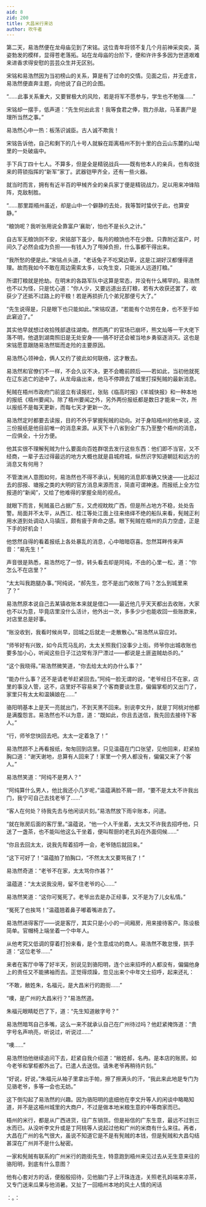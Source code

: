 ```yaml
---
aid: 8
zid: 200
title: 大昌米行来访
author: 吹牛者
---
```


第二天，易浩然便在龙母庙见到了宋铭。这位青年将领不复几个月前神采奕奕，英姿勃发的模样，显得苍老落拓。站在龙母庙的台阶下，便和许许多多因为世道艰难来进香求得安慰的芸芸众生并无区别。

宋铭和易浩然因为当初榜山的关系，算是有了过命的交情。见面之后，并无虚言，易浩然便直奔主题，向他说了自己的企图。

“……此事关系重大，又要冒极大的风险，若是将军不愿参与，学生也不勉强……”

宋铭却一摆手，低声道：“先生何出此言！我等食君之俸，戮力杀敌，马革裹尸是理所当然之事。”

易浩然心中一热：板荡识诚臣。古人诚不欺我！

宋铭告诉他，自己和剩下的几十号人就躲在距离梧州不到十里的白云山东麓的山坳里的一处破庙中。

手下兵丁四十七人。不算多，但是全是精锐战兵――既有他本人的亲兵，也有收拢来的蒋锁指挥的“新军”家丁。武器铠甲齐全，还有一些火器。

就当时而言，拥有有近半百的甲械齐全的亲兵家丁便是精锐战力，足以用来冲锋陷阵，克敌制胜。

“……那里距梧州虽近，却是山中一个僻静的去处，我等暂时蛰伏于此，也算安静。”

“粮饷呢？我听张用说全靠富户‘襄助’，怕也不是长久之计。”

自古军无粮饷则不安，宋铭部下虽少，每月的粮饷也不在少数。只靠附近富户，时间久了必然会成为负担――有钱人为了甩掉负担，什么事都干得出来。

“我所愁的便是此。”宋铭点头道，“老话兔子不吃窝边草，这是江湖好汉都懂得道理。故而我如今不敢在周边需索太多，以免生变，只能派人远道打粮。”

所谓打粮就是抢劫。在明末的各路军队中这算是常态，并没有什么稀罕的。易浩然也不以为怪，只是忧心道：“你人少，又要远道出去打粮，若有大收获还罢了，收获少了还抵不过路上的干粮！若是再损折几个弟兄那便亏大了。”

“先生说得是，只是眼下也只能如此。”宋铭叹道，“若能有个功劳在身，也不至于如此窘迫了。”

其实他早就想过收拾残部退往湖南。然而两广的官场已崩坏，熊文灿等一干大佬下落不明，他退到湖南照旧是无处安身――搞不好还会被当地乡勇驱逐消灭。这也是宋铭愿意跟随易浩然铤而走险的主要原因。

易浩然心领神会，俩人又约了彼此如何联络，这才散去。

易浩然和官僚们不一样，不会久议不决，更不会瞻前顾后――若如此，当初他就死在辽东逃亡的途中了。从龙母庙出来，他马不停蹄去了城里打探髡贼的最新消息。

髡贼在梧州市政府门前竖立有读报栏，张贴《临高时报》《羊城快报》和一种本地的报纸《梧州要闻》。除了梧州要闻之外，另外两份报纸都是数日才能来一次，所以报纸不是每天更新，而每七天才更新一次。

易浩然定时都要去读报，目的不外乎掌握髡贼的动向。对于身陷梧州的他来说，这三份报纸是他目前唯一的消息来源。从天下十八省到全广东乃至整个梧州的消息，一应俱全，十分方便。

他其实很不理解髡贼为什么要面向百姓群氓去发行这些东西：他们即不当官，又不经商，一辈子去过得最远的地方大概也就是县城府城，纵然识字知道朝廷和远方的消息又有何用？

不管澳洲人意图如何，易浩然也不得不承认，髡贼的消息即准确又快速――比起过去的邸报、塘报之类的大明的官方消息来源而言，简直可谓神速。而报纸上全方位报道的“新闻”，又给了他难得的掌握全局的视点。

就眼下而言，髡贼虽已占据广东，又虎视眈眈广西，但是所占地方不稳，处处告警。局面并不太平，从西江、桂江等处江面上往来络绎不绝的船队来看，髡贼正利用水道到处调动人马镇压，颇有疲于奔命之感。眼下髡贼在梧州的兵力空虚，正是下手的好机会！

他悠然自得的看着报纸上各处暴乱的消息，心中暗暗窃喜。忽然耳畔传来声音：“易先生！”

声音很是熟悉，易浩然吃了一惊，转头看去却是阿纯，不由的心里一松，道：“你怎么不在店里？”

“太太叫我跑腿办事。”阿纯说，“郝先生，您不是出门收账了吗？怎么到城里来了？”

易浩然原本说自己去某镇收账本来就是借口――最近他几乎天天都出去收账，大家也不以为意，毕竟店里没什么活计，他外出一次，多多少少也能收回一些账款来，对店里总是好事。

“账没收到，我看时候尚早，回城之后就走一走散散心。”易浩然从容应对。

“师爷好有兴致，如今兵荒马乱的，太太关照我们没事少上街。师爷你出城收账也要多加小心，听闻这些日子江边常有浮尸漂过――都说是土匪盗贼劫杀的。”

“这个我晓得。”易浩然微笑道，“你去给太太的办什么事？”

“能办什么事？还不是请老爷赶紧回去。”阿纯一脸无谓的说，“老爷经日不在家，店里的事没人管，这不，店里好不容易来了个客商要谈生意，偏偏掌柜的又出门了，家里只有太太和温姨娘在……”

骆阳明基本上是天一亮就出门，不到天黑不回来。别说李文升，就是丁阿桃对他都是满腹怨言。易浩然也不以为意，道：“既如此，你且去送信，我先回去接待下客人。”

“行，师爷您快回去吧。太太一定着急了！”

易浩然顾不上再看报纸，匆匆回到店里。只见温蕴在门口张望，见他回来，赶紧拍胸口道：“谢天谢地，总算有人回来了！家里一个男人都没有，偏偏又来了个客人。”

易浩然笑道：“阿纯不是男人？”

“阿纯算什么男人，他比我还小几岁呢，”温蕴满脸不屑一顾，“要不是太太不许我出门，我宁可自己去找老爷了……”

“客人在何处？待我先去与他闲谈片刻。”易浩然放下雨伞账本，问道。

“就在账房后面的客厅里。”温蕴说，“他一个人干坐着，太太又不许我去招呼他，只送了一盏茶，也不能叫他这么干坐着，便叫帮厨的老孔妈在外面伺候……”

“你且去回太太，说我先帮着招呼一会，老爷随后就回来。”

“这下可好了！”温蕴拍了拍胸口，“不然太太又要骂我了！”

易浩然奇道：“老爷不在家，太太骂你作甚？”

温蕴道：“太太说我没用，留不住老爷的心……”

易浩然笑道：“这你可冤死了。老爷出去是办正经事，又不是为了儿女私情。”

“冤死了也挨骂！”温蕴翘着鼻子嘟着嘴进去了。

易浩然进得客厅――说是客厅，其实只是小小的一间厢房，用来接待客户。陈设极简单。官帽椅上端坐着一个中年人。

从他考究又低调的穿着打扮来看，是个生意成功的商人。易浩然不敢怠慢，拱手道：“这位老爷……”

来者在客厅中等了好半天，别说见到骆阳明，连个出来招呼的人都没有，偏偏他身上的责任又不能拂袖而去。正觉得烦躁，忽见出来个中年文士招呼，起来还礼：

“不敢，敝姓朱，名福元，是大昌米行的跑街……”

“噢，是广州的大昌米行？”易浩然道。

朱福元眼睛眨巴了下，道：“先生知道敝字号？”

易浩然暗骂自己多嘴，这么一来不就承认自己在广州待过吗？他赶紧掩饰道：“贵字号名声响亮，听说过，听说过……”

“噢……”

易浩然怕他继续追问下去，赶紧自我介绍道：“敝姓郝，名冉。是本店的账房。如今老爷和掌柜都外出了。已遣人去送信。请朱老爷再稍待片刻。”

“好说，好说，”朱福元从袖子里拿出手帕，擦了擦满头的汗，“我此来此地是专门为见骆老爷，多等一会也无妨。”

这下倒勾起了易浩然的兴趣。因为骆阳明的底细他在李文升等人的闲谈中略略知道，并不是这梧州城里的大商户，不过是做本地米粮生意的中等商家而已。

梧州的米行，都是从广西进货，往广东销货。但是裕信的广东生意，最远不过到三水而已。从没听李文升或是丁阿桃等人说起过他和广州的米商有什么来往。再者，大昌在广州的名气很大，虽说不知道它是不是有髡贼的本钱，但是髡贼和大昌勾结甚深在广州并不是什么秘密。

一家和髡贼有联系的广州米行的跑街先生，特意跑到梧州来见过去从无生意来往的骆阳明，到底有什么意图？

他有心套对方的话，便殷殷招待，见他脑门子上汗珠连连，关照老孔妈端来凉茶，又专门送来瓜果与他消暑。又扯了一回梧州本地的风土人情的闲话

：。：

